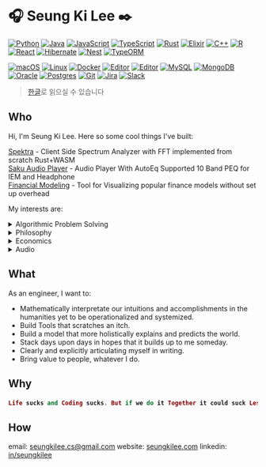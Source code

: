 # :headphones: Seung Ki Lee :black_nib:

<!-- <a href=https://github.com/anuraghazra/github-readme-stats>
  <img align=right width=400 alt=Github Stats src=https://github-readme-stats.vercel.app/api?username=seungkilee-cs&show_icons=true&theme=dark&include_all_commits=true&count_private=true&hide_border=true>
</a> -->

<!-- ![Top Langs](https://github-readme-stats.vercel.app/api/top-langs/?username=seungkilee-cs&layout=compact&theme=dark&hide_border=true) -->

[![Python](https://img.shields.io/badge/Python-3776AB?logo=python&logoColor=fff)](#)
[![Java](https://img.shields.io/badge/Java-%23ED8B00.svg?logo=openjdk&logoColor=white)](#)
[![JavaScript](https://img.shields.io/badge/JavaScript-F7DF1E?logo=javascript&logoColor=000)](#)
[![TypeScript](https://img.shields.io/badge/TypeScript-3178C6?logo=typescript&logoColor=fff)](#)
[![Rust](https://img.shields.io/badge/Rust-%23000000.svg?e&logo=rust&logoColor=white)](#)
[![Elixir](https://img.shields.io/badge/Elixir-%234B275F.svg?&logo=elixir&logoColor=white)](#)
[![C++](https://img.shields.io/badge/C++-%2300599C.svg?logo=c%2B%2B&logoColor=white)](#)
[![R](https://img.shields.io/badge/R-%23276DC3.svg?logo=r&logoColor=white)](#)
[![React](https://img.shields.io/badge/React-%2320232a.svg?logo=react&logoColor=%2361DAFB)](#)
[![Hibernate](https://img.shields.io/badge/Hibernate-59666C?logo=hibernate&logoColor=fff)](#)
[![Nest](https://img.shields.io/badge/Nest.js-%23E0234E.svg?logo=nestjs&logoColor=white)](#)
[![TypeORM](https://img.shields.io/badge/TypeORM-FE0803?logo=typeorm&logoColor=fff)](#)

[![macOS](https://img.shields.io/badge/macOS-000000?logo=apple&logoColor=F0F0F0)](#)
[![Linux](https://img.shields.io/badge/Linux-FCC624?logo=linux&logoColor=black)](#)
[![Docker](https://img.shields.io/badge/Docker-2496ED?logo=docker&logoColor=fff)](#)
[![Editor](https://img.shields.io/badge/Neovim-57A143?logo=neovim&logoColor=fff)](#)
[![Editor](https://img.shields.io/badge/Zed-white?style=flat-square&logo=zedindustries&logoColor=084CCF)](https://code.visualstudio.com/)
[![MySQL](https://img.shields.io/badge/MySQL-4479A1?logo=mysql&logoColor=fff)](#)
[![MongoDB](https://img.shields.io/badge/MongoDB-%234ea94b.svg?logo=mongodb&logoColor=white)](#)
[![Oracle](https://custom-icon-badges.demolab.com/badge/Oracle-F80000?logo=oracle&logoColor=fff)](#)
[![Postgres](https://img.shields.io/badge/Postgres-%23316192.svg?logo=postgresql&logoColor=white)](#)
[![Git](https://img.shields.io/badge/Git-F05032?logo=git&logoColor=fff)](#)
[![Jira](https://img.shields.io/badge/Jira-0052CC?logo=jira&logoColor=fff)](#)
[![Slack](https://img.shields.io/badge/Slack-4A154B?logo=slack&logoColor=fff)](#)

> [한글](README.ko.md)로 읽으실 수 있습니다

## Who
Hi, I'm Seung Ki Lee. Here so some cool things I've built:

[Spektra](https://www.seungkilee.com/spektra) - Client Side Spectrum Analyzer with FFT implemented from scratch Rust+WASM  
[Saku Audio Player](https://www.seungkilee.com/saku-audio-player) - Audio Player With AutoEq Supported 10 Band PEQ for IEM and Headphone  
[Financial Modeling](https://www.seungkilee.com/Financial-Modeling/) - Tool for Visualizing popular finance models without set up overhead  
<!--! 
[Alethea Interactive]() - Visualizing my understanding of Heidegger with metaphors  
[FE3H Save Editor Web]() - Web editor for Fire Emblem Three Houses Save editing using Rust Core for binary handling and Typescript interface
[GYTMDL GUI]() - Cross Platform desktop wrapper for [gytmdl]() written in Tuari + TS + Vite for easy cookie handling and QoL improvements
[HistoFlow]() - AI Cancer detection application with TS interface and Kotlin Springboot backend with Python ML Services
-->

My interests are: 


<details>
  <summary> Algorithmic Problem Solving </summary>
  
  Some people like Sudoku, some people like crossword puzzles. For me, algorithmic problems are like that. I think these show the process of my problem solving approach in general programming. Most of the time I just take notes on the submission and don't publish the solution, but the process is largely the same.

  Here are some leetcode solution showing not just the logic of the solution, but the system in which I approach a problem:
  - [2197. Replace Non-Coprime Numbers in Array](https://leetcode.com/problems/replace-non-coprime-numbers-in-array/solutions/7194687/euclid-algorithm-for-gcd-with-monotonic-slctq/)
  
  - [1935. Maximum Number of Words You Can Type](https://leetcode.com/problems/maximum-number-of-words-you-can-type/solutions/7190723/on-counter-solution-without-flags-by-lee-bz6m/)

  I also like investigating underneath the hood algorithms of how things:
  - [Image Compression by K Means Clustering](https://github.com/seungkilee-cs/K-Means-Image-Compression)  
  
  - [Fast Fourier Transform](https://github.com/seungkilee-cs/spektra/tree/master/rust-audio-processor)


</details>

<!--!
#### [Image Compression](https://github.com/seungkilee-cs/K-Means-Image-Compression)
<details>
  <summary> K Means Clustering based image compression </summary>
  

</details>
-->


<details>
  <summary> Philosophy </summary>
  
  I believe that philosophy, much like mathematics is a tool we can employee to solve a problem.  
  I'm Fascinated by Phenomenology and Modal Logic and I want to use the formal structure and concepts in Engineering to operationalize the narrative insights and achievements in humanities that haven't been streamlined.  
</details>


<!--!
<details>
<summary> Code </summary>
#### [Heidegger's Hermeneutic Circle Interpretation and Visualization]()
My biggest problem in understanding Heidegger was not merely difficulty in interpretating the text, but grasping the concept beyond the formal logic. Being and Time was difficult but very logical and streamlined, whereas the post-Kehre ideas in [What is Metaphysics]() was conceptually incompatible with the logical procedure of understanding. Only after I understood that Heidegger was disclosing a process rather than deriving it, was I able to understand the seemingly circular justifications.

#### [CWD Model of Desire]()
My critique from reading fo Deleuze's Rhizomatic Desire and the social constructionism it leads to, and my attempt to augment on it using graph theory concepts.

#### [Recursive Nature of Human Consciousness]()
Interpretation on Kierkegaard's "Life can only be reflected backward but lived forward" and Ricoeur's narrative explanation of Idem and Ipse identities operationalized with mutual recursion in Computer Science.

<summary> Writing </summary>

#### [Singular Other]()
My critique of Emmanuel Levinas and general principle of "broadening the circle." Establishing ethics as already and always fragmented, and the goal of macro system being not imposition of a grand standing but rather a defragmentation.

#### [Agnesification and Conceptual Bricolage]()
My thoguhts on how to build on someone's work not off of their authority, in contrasting methodology of conceptual adoptation in Stewart Hall - Gramsci/Lukacs vs Spivak - Gramsci.

#### [Seismicity of Idea]()
Examining Husserl's Problem Statement and 

#### [Ethical Descent - Transcending Problem of Intersubjectivity]()
My Critique of 

#### [Socio-Linguistic Symbolic Order]()
Explaining the mechanisms of how structural pre-conscious concepts manifest in m

#### [Power to Will - Foucauldian Inversion of ]()
Evaluation of Heidegger's Gestell vs Poiesis, and borrowing from directions that Foucault alludes to in order to explain the problem of fixed point analysis of Gestell vs Poiesis, and Will as Gestalt rather than collective of individual wills, and how power operates not as individual sway but rather as bending of the epistemic plane on which the wills manifest.
</details>

-->
 
<details>
  <summary> Economics </summary>

  I started out as a Finance and Economics major in college, before I changed courses to engineering school for Computer Science degree. I liked Economics enough that I did finish the program and graduated with B.S. in both Computer Science and Economics. I did have to take over 150 credit hours and every interim semesters to do so. Was it worth it? I guess we won't know just yet.
  
### [Financial Modeling](https://www.seungkilee.com/Financial-Modeling/)

  Python is generally the go to tool for most people in finance and economics in visualizing the models used in Finances. However a lot of my friends back in college days knew of matplotlib but only knew how to copy paste from stackoverflow. The amount of times I had to help someone set up conda on their windows laptop for python was actually astounding.

  Of course, now with the LLMs it would be easy to adjust the models in visualization to however you want. But for those trying to understand the basis of the model and how variables interact with one another, would benefit from a real time visualization without having to install anything. I wished that something like this would exist back in college, and I think still a lot of people in school for economics and finances can benefit from simple and intuitive, interactive visualization tool without any set up overhead
  
  [Demo](https://www.seungkilee.com/Financial-Modeling/) | [Code](https://github.com/seungkilee-cs/Financial-Modeling)
</details>

<!--!
### [Writing](https://www.seungkilee.com/blog)  
I like to just jot down my thoughts on different topics, most are meaningless but some maybe helpful. [Blog](https://www.seungkilee.com/blog)
-->

<!--! 

### Data Science  
<details>
  Coming from the background of Computer Science and Economics, applied statistics was a natural intersection in the Venn Diagram of my interests and expertise. Starting with Machine Learning courses in college, I've been working on constructing models that more holistically explains the phenomena and more accurately predict the outcome.

  [HistoFlow]() - AI Cancer detection application with TS interface and Kotlin Springboot backend with Python ML Services
</details>
-->

<details>
  <summary> Audio </summary>
  
  I moved around a lot in my life so naturally my headphone collection is limited to a very small core devices like Focal Clear, Sennheiser HD800S, Hifiman HE6, Hifiman HE1000 V2. Naturally the Dac/Amps and sources are also largely consolidated. On the other hand, I have much more comprehensive collection of things more portable like IEMs and portable DACs. My interest in portable and local audio is what largely drives my audio related projects.

### [Spektra](https://www.seungkilee.com/spektra)
  
  Before I found Qobuz, there were some suspicious FLAC vendors online that had the lossless containers filled with ripped audio in 128kbps. While I had my suspicions of these cases, to make sure I used tools like [Spek](spek.cc) to verify that it had full range of audio signals. But installing spek on different machines was a little overhead, but an overhead nontheless. So I wanted to build a tool that can do what spek does but without any install and without any server side processing for privacy. Thus, 
  
  Spectrum Analyzer hosted on static page, with RUST Core and JS Interface. My attempt at [Spek](spek.cc) for Web.  
  
  [Demo](https://www.seungkilee.com/spektra) | [Code](https://github.com/seungkilee-cs/spektra)
  
### [Saku Audio Player](https://www.seungkilee.com/saku-audio-player)
  
  Audio Player With AutoEq Supported 10 Band PEQ for IEM and Headphone
  
  I love using the PEQ functionality on PowerAmp on Android, and EqualizerAPO on windows. But again,  I felt that   
  
  [Demo](https://www.seungkilee.com/saku-audio-player) | [Code](https://github.com/seungkilee-cs/saku-audio-player)
  
</details>

<!--! 
#### [QuadBridge](https://github.com/seungkilee-cs/QuadBridge)
<details>
  <summary> inverting the Android audio control to turn LG smartphones to external DACs rather than E-wastes </summary>
</details>
-->

## What
As an engineer, I want to:   
- Mathematically interpretate our intuitions and accomplishments in the humanities yet to be operationalized and systemized.  
- Build Tools that scratches an itch.
- Build a model that more holistically explains and predicts the world.  
- Stack days upon days in hopes that it builds up to me someday.  
- Clearly and explicitly articulating myself in writing.  
- Bring value to people, whatever I do.  

<!--![Seung Ki's Github Stats](https://github-readme-stats.vercel.app/api?username=seungkilee-cs&layout=compact&theme=material-palenight)-->
<!--![Seung Ki's Language stats](https://github-readme-stats.anuraghazra1.vercel.app/api/top-langs/?username=seungkilee-cs&layout=compact&theme=material-palenight)-->


## Why
<h4>

```elixir
Life sucks and Coding sucks. But if we do it Together it could suck Less.
```
</h4>

## How
email: [seungkilee.cs@gmail.com](mailto:seungkilee.cs@gmail.com)
website: [seungkilee.com](https://www.seungkilee.com)
linkedin: [in/seungkilee](linkedin.com/in/seungkilee)
